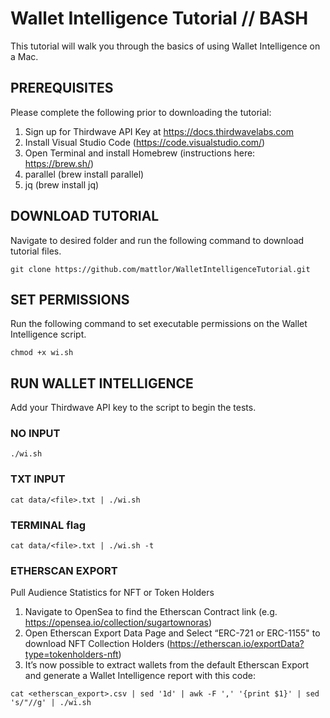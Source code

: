 # Wallet Intelligence Tutorial // BASH

This tutorial will walk you through the basics of using Wallet Intelligence on a Mac. 

## PREREQUISITES 
Please complete the following prior to downloading the tutorial:

1) Sign up for Thirdwave API Key at https://docs.thirdwavelabs.com
2) Install Visual Studio Code (https://code.visualstudio.com/)
3) Open Terminal and install Homebrew (instructions here: https://brew.sh/)
4) parallel (brew install parallel)
5) jq (brew install jq)

## DOWNLOAD TUTORIAL
Navigate to desired folder and run the following command to download tutorial files. 

```
git clone https://github.com/mattlor/WalletIntelligenceTutorial.git
```

## SET PERMISSIONS
Run the following command to set executable permissions on the Wallet Intelligence script. 
```
chmod +x wi.sh 
```


## RUN WALLET INTELLIGENCE
Add your Thirdwave API key to the script to begin the tests. 

### NO INPUT 
```
./wi.sh 
```
### TXT INPUT
```
cat data/<file>.txt | ./wi.sh
```

### TERMINAL flag
```
cat data/<file>.txt | ./wi.sh -t 
```
### ETHERSCAN EXPORT
Pull Audience Statistics for NFT or Token Holders

1. Navigate to OpenSea to find the Etherscan Contract link (e.g. https://opensea.io/collection/sugartownoras)
2. Open Etherscan Export Data Page and Select “ERC-721 or ERC-1155" to download NFT Collection Holders (https://etherscan.io/exportData?type=tokenholders-nft)
3. It’s now possible to extract wallets from the default Etherscan Export and generate a Wallet Intelligence report with this code:
```
cat <etherscan_export>.csv | sed '1d' | awk -F ',' '{print $1}' | sed 's/"//g' | ./wi.sh
```

